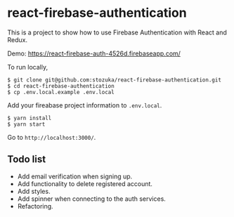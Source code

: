 # react-firebase-authentication

This is a project to show how to use Firebase Authentication with React and Redux.

Demo: https://react-firebase-auth-4526d.firebaseapp.com/

To run locally,

```
$ git clone git@github.com:stozuka/react-firebase-authentication.git
$ cd react-firebase-authentication
$ cp .env.local.example .env.local
```

Add your fireabase project information to `.env.local`.

```
$ yarn install
$ yarn start
```

Go to `http://localhost:3000/`.

## Todo list

- Add email verification when signing up.
- Add functionality to delete registered account.
- Add styles.
- Add spinner when connecting to the auth services.
- Refactoring.
